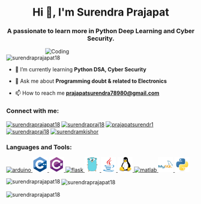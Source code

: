 <h1 align="center">Hi 👋, I'm Surendra Prajapat</h1>
<h3 align="center">A passionate to learn more in Python Deep Learning and Cyber Security.</h3>
<img align="right" alt="Coding" width="400" src="https://cdn.dribbble.com/users/1162077/screenshots/3848914/programmer.gif">

<p align="left"> <img src="https://komarev.com/ghpvc/?username=surendraprajapat18&label=Profile%20views&color=0e75b6&style=flat" alt="surendraprajapat18" /> </p>

- 🌱 I’m currently learning **Python DSA, Cyber Security**

- 💬 Ask me about **Programming doubt & related to Electronics**

- 📫 How to reach me **prajapatsurendra78980@gmail.com**

<h3 align="left">Connect with me:</h3>
<p align="left">
<a href="https://linkedin.com/in/surendraprajapat18" target="blank"><img align="center" src="https://raw.githubusercontent.com/rahuldkjain/github-profile-readme-generator/master/src/images/icons/Social/linked-in-alt.svg" alt="surendraprajapat18" height="30" width="40" /></a>
<a href="https://www.codechef.com/users/surendrapraj18" target="blank"><img align="center" src="https://cdn.jsdelivr.net/npm/simple-icons@3.1.0/icons/codechef.svg" alt="surendrapraj18" height="30" width="40" /></a>
<a href="https://www.hackerrank.com/prajapatsurendr1" target="blank"><img align="center" src="https://raw.githubusercontent.com/rahuldkjain/github-profile-readme-generator/master/src/images/icons/Social/hackerrank.svg" alt="prajapatsurendr1" height="30" width="40" /></a>
<a href="https://www.leetcode.com/surendrapraj18" target="blank"><img align="center" src="https://raw.githubusercontent.com/rahuldkjain/github-profile-readme-generator/master/src/images/icons/Social/leet-code.svg" alt="surendrapraj18" height="30" width="40" /></a>
<a href="https://auth.geeksforgeeks.org/user/surendramkishor" target="blank"><img align="center" src="https://raw.githubusercontent.com/rahuldkjain/github-profile-readme-generator/master/src/images/icons/Social/geeks-for-geeks.svg" alt="surendramkishor" height="30" width="40" /></a>
</p>

<h3 align="left">Languages and Tools:</h3>
<p align="left"> <a href="https://www.arduino.cc/" target="_blank" rel="noreferrer"> <img src="https://cdn.worldvectorlogo.com/logos/arduino-1.svg" alt="arduino" width="40" height="40"/> </a> <a href="https://www.w3schools.com/cpp/" target="_blank" rel="noreferrer"> <img src="https://raw.githubusercontent.com/devicons/devicon/master/icons/cplusplus/cplusplus-original.svg" alt="cplusplus" width="40" height="40"/> </a> <a href="https://www.w3schools.com/cs/" target="_blank" rel="noreferrer"> <img src="https://raw.githubusercontent.com/devicons/devicon/master/icons/csharp/csharp-original.svg" alt="csharp" width="40" height="40"/> </a> <a href="https://flask.palletsprojects.com/" target="_blank" rel="noreferrer"> <img src="https://www.vectorlogo.zone/logos/pocoo_flask/pocoo_flask-icon.svg" alt="flask" width="40" height="40"/> </a> <a href="https://golang.org" target="_blank" rel="noreferrer"> <img src="https://raw.githubusercontent.com/devicons/devicon/master/icons/go/go-original.svg" alt="go" width="40" height="40"/> </a> <a href="https://www.java.com" target="_blank" rel="noreferrer"> <img src="https://raw.githubusercontent.com/devicons/devicon/master/icons/java/java-original.svg" alt="java" width="40" height="40"/> </a> <a href="https://www.linux.org/" target="_blank" rel="noreferrer"> <img src="https://raw.githubusercontent.com/devicons/devicon/master/icons/linux/linux-original.svg" alt="linux" width="40" height="40"/> </a> <a href="https://www.mathworks.com/" target="_blank" rel="noreferrer"> <img src="https://upload.wikimedia.org/wikipedia/commons/2/21/Matlab_Logo.png" alt="matlab" width="40" height="40"/> </a> <a href="https://www.mysql.com/" target="_blank" rel="noreferrer"> <img src="https://raw.githubusercontent.com/devicons/devicon/master/icons/mysql/mysql-original-wordmark.svg" alt="mysql" width="40" height="40"/> </a> <a href="https://www.python.org" target="_blank" rel="noreferrer"> <img src="https://raw.githubusercontent.com/devicons/devicon/master/icons/python/python-original.svg" alt="python" width="40" height="40"/> </a> </p>

<p><img align="left" src="https://github-readme-stats.vercel.app/api/top-langs?username=surendraprajapat18&show_icons=true&locale=en&layout=compact" alt="surendraprajapat18" /></p>

<p>&nbsp;<img align="center" src="https://github-readme-stats.vercel.app/api?username=surendraprajapat18&show_icons=true&locale=en" alt="surendraprajapat18" /></p>

<p><img align="center" src="https://github-readme-streak-stats.herokuapp.com/?user=surendraprajapat18&" alt="surendraprajapat18" /></p>

